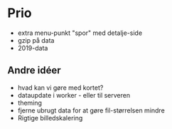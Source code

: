 # Prio

* extra menu-punkt "spor" med detalje-side
* gzip på data
* 2019-data

## Andre idéer

* hvad kan vi gøre med kortet?
* dataupdate i worker - eller til serveren
* theming
* fjerne ubrugt data for at gøre fil-størrelsen mindre
* Rigtige billedskalering
